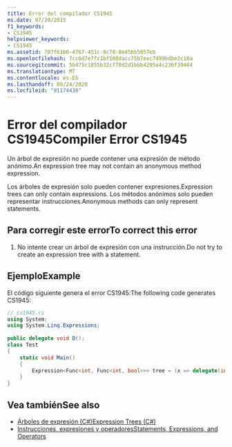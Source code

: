 ```yaml
---
title: Error del compilador CS1945
ms.date: 07/20/2015
f1_keywords:
- CS1945
helpviewer_keywords:
- CS1945
ms.assetid: 787f61b0-4767-451c-8c78-8e456b5057eb
ms.openlocfilehash: 7cc6d7e7fc1bf508dacc75b7eec7499bdbe2c10a
ms.sourcegitcommit: 5b475c1855b32cf78d2d1bbb4295e4c236f39464
ms.translationtype: MT
ms.contentlocale: es-ES
ms.lasthandoff: 09/24/2020
ms.locfileid: "91174438"
---
```

# <a name="compiler-error-cs1945"></a><span data-ttu-id="51910-102">Error del compilador CS1945</span><span class="sxs-lookup"><span data-stu-id="51910-102">Compiler Error CS1945</span></span>

<span data-ttu-id="51910-103">Un árbol de expresión no puede contener una expresión de método anónimo.</span><span class="sxs-lookup"><span data-stu-id="51910-103">An expression tree may not contain an anonymous method expression.</span></span>  
  
 <span data-ttu-id="51910-104">Los árboles de expresión solo pueden contener expresiones.</span><span class="sxs-lookup"><span data-stu-id="51910-104">Expression trees can only contain expressions.</span></span> <span data-ttu-id="51910-105">Los métodos anónimos solo pueden representar instrucciones.</span><span class="sxs-lookup"><span data-stu-id="51910-105">Anonymous methods can only represent statements.</span></span>  
  
## <a name="to-correct-this-error"></a><span data-ttu-id="51910-106">Para corregir este error</span><span class="sxs-lookup"><span data-stu-id="51910-106">To correct this error</span></span>  
  
1. <span data-ttu-id="51910-107">No intente crear un árbol de expresión con una instrucción.</span><span class="sxs-lookup"><span data-stu-id="51910-107">Do not try to create an expression tree with a statement.</span></span>  
  
## <a name="example"></a><span data-ttu-id="51910-108">Ejemplo</span><span class="sxs-lookup"><span data-stu-id="51910-108">Example</span></span>  

 <span data-ttu-id="51910-109">El código siguiente genera el error CS1945:</span><span class="sxs-lookup"><span data-stu-id="51910-109">The following code generates CS1945:</span></span>  
  
```csharp  
// cs1945.cs  
using System;  
using System.Linq.Expressions;  
  
public delegate void D();  
class Test  
{  
    static void Main()  
    {  
        Expression<Func<int, Func<int, bool>>> tree = (x => delegate(int i) { return true; }); // CS1945  
    }  
}  
```  
  
## <a name="see-also"></a><span data-ttu-id="51910-110">Vea también</span><span class="sxs-lookup"><span data-stu-id="51910-110">See also</span></span>

- [<span data-ttu-id="51910-111">Árboles de expresión (C#)</span><span class="sxs-lookup"><span data-stu-id="51910-111">Expression Trees (C#)</span></span>](../programming-guide/concepts/expression-trees/index.md)
- [<span data-ttu-id="51910-112">Instrucciones, expresiones y operadores</span><span class="sxs-lookup"><span data-stu-id="51910-112">Statements, Expressions, and Operators</span></span>](../programming-guide/statements-expressions-operators/index.md)
